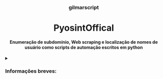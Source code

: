 <h3><p align="center">gilmarscript</p></h3>

<h1 align="center">
 PyosintOffical
 </h1>
 
 <h4 align='center'>Enumeração de subdomínio, Web scraping e localização de nomes de usuário como scripts de automação escritos em python
<br></h4>

<details>
  <summary><h3>Informações breves: </h3></summary>

A principal funcionalidade deste programa foi dividida em 3 partes <br>
 * Find - Módulo para pesquisar nomes de uso formam uma lista de <b><i>326</i></b> websites
 * Scrap - Para desfazer um site para extrair todos os links de um determinado site e armazená-lo em um arquivo
 * Enum - Para automatizar a busca de subdomínios de um determinado domínio de diferentes serviços

 No módulo Scrap, os resultados são armazenados automaticamente na pasta <i> output/web </i> com o endereço IP do site como o nome do arquivo <br><br>
 Os serviços usados são<i> <b> Virus Total,PassiveDns,CrtSearch,ThreatCrowd</i></b><br>
<details>

 
 
 
 
 <b> Enum </b> módulo uma chave Api de <b>Virus total</b> que você pode obter de ir <a href="https://www.virustotal.com/gui/sign-in"> Aqui </a><br>
